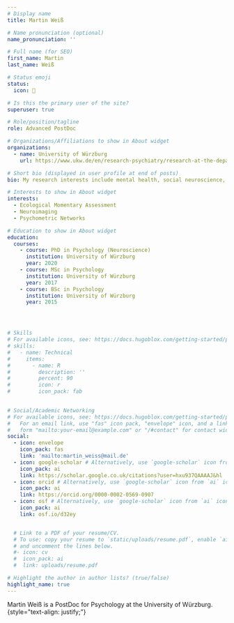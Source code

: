 ```yaml
---
# Display name
title: Martin Weiß

# Name pronunciation (optional)
name_pronunciation: ''

# Full name (for SEO)
first_name: Martin
last_name: Weiß

# Status emoji
status:
  icon: 🧠

# Is this the primary user of the site?
superuser: true

# Role/position/tagline
role: Advanced PostDoc

# Organizations/Affiliations to show in About widget
organizations:
  - name: University of Würzburg
    url: https://www.ukw.de/en/research-psychiatry/research-at-the-department-of-psychiatry/core-areas-of-research/translational-social-neuroscience/martin-weiss/

# Short bio (displayed in user profile at end of posts)
bio: My research interests include mental health, social neuroscience, environmental psychology and interindividual differences in social interactions.

# Interests to show in About widget
interests:
  - Ecological Momentary Assessment
  - Neuroimaging
  - Psychometric Networks

# Education to show in About widget
education:
  courses:
    - course: PhD in Psychology (Neuroscience)
      institution: University of Würzburg
      year: 2020
    - course: MSc in Psychology
      institution: University of Würzburg
      year: 2017
    - course: BSc in Psychology
      institution: University of Würzburg
      year: 2015




# Skills
# For available icons, see: https://docs.hugoblox.com/getting-started/page-builder/#icons
# skills:
#   - name: Technical
#     items:
#       - name: R
#         description: ''
#         percent: 90
#         icon: r
#         icon_pack: fab
        

# Social/Academic Networking
# For available icons, see: https://docs.hugoblox.com/getting-started/page-builder/#icons
#   For an email link, use "fas" icon pack, "envelope" icon, and a link in the
#   form "mailto:your-email@example.com" or "/#contact" for contact widget.
social:
  - icon: envelope
    icon_pack: fas
    link: 'mailto:martin_weiss@mail.de'
  - icon: google-scholar # Alternatively, use `google-scholar` icon from `ai` icon pack
    icon_pack: ai
    link: https://scholar.google.co.uk/citations?user=hxu937QAAAAJ&hl
  - icon: orcid # Alternatively, use `google-scholar` icon from `ai` icon pack
    icon_pack: ai
    link: https://orcid.org/0000-0002-0569-0907
  - icon: osf # Alternatively, use `google-scholar` icon from `ai` icon pack
    icon_pack: ai
    link: osf.io/d32ey


  # Link to a PDF of your resume/CV.
  # To use: copy your resume to `static/uploads/resume.pdf`, enable `ai` icons in `params.yaml`,
  # and uncomment the lines below.
  #- icon: cv
  #  icon_pack: ai
  #  link: uploads/resume.pdf

# Highlight the author in author lists? (true/false)
highlight_name: true
---
```


Martin Weiß is a PostDoc for Psychology at the University of Würzburg.
{style="text-align: justify;"}
